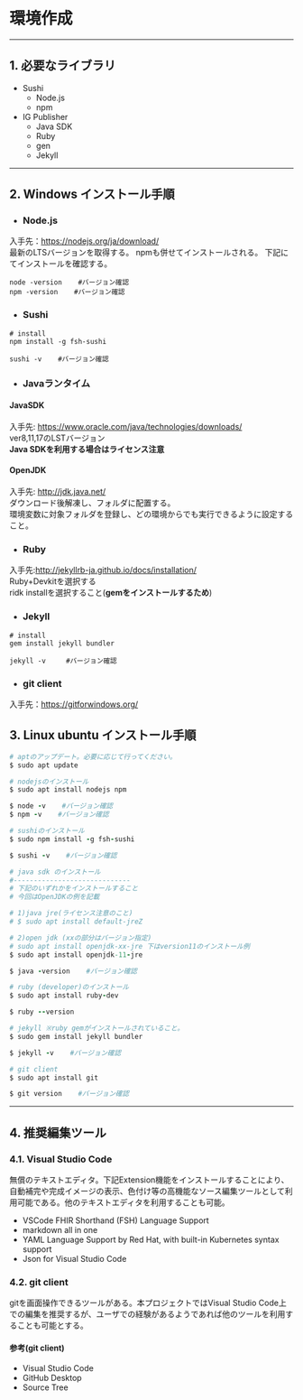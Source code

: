# 環境作成

---
## 1. 必要なライブラリ
* Sushi
  * Node.js
  * npm
* IG Publisher
  * Java SDK
  * Ruby
  * gen
  * Jekyll

---
## 2. Windows インストール手順
* ### Node.js

入手先：https://nodejs.org/ja/download/ <br/>
最新のLTSバージョンを取得する。
npmも併せてインストールされる。
下記にてインストールを確認する。

```
node -version    #バージョン確認
npm -version    #バージョン確認

```
* ### Sushi

```
# install
npm install -g fsh-sushi

sushi -v    #バージョン確認
```

* ### Javaランタイム
#### JavaSDK
入手先: https://www.oracle.com/java/technologies/downloads/<br/>
ver8,11,17のLSTバージョン<br/>
**Java SDKを利用する場合はライセンス注意**
#### OpenJDK
入手先: http://jdk.java.net/<br/>
ダウンロード後解凍し、フォルダに配置する。<br/>
環境変数に対象フォルダを登録し、どの環境からでも実行できるように設定すること。

* ### Ruby
入手先:http://jekyllrb-ja.github.io/docs/installation/<br/>
 Ruby+Devkitを選択する<br/>
ridk installを選択すること(**gemをインストールするため**)

* ### Jekyll
```
# install
gem install jekyll bundler

jekyll -v     #バージョン確認
```

* ### git client
入手先：https://gitforwindows.org/<br/>


## 3. Linux ubuntu インストール手順

``` ruby
# aptのアップデート。必要に応じて行ってください。
$ sudo apt update

# nodejsのインストール
$ sudo apt install nodejs npm

$ node -v    #バージョン確認
$ npm -v    #バージョン確認

# sushiのインストール
$ sudo npm install -g fsh-sushi

$ sushi -v    #バージョン確認

# java sdk のインストール
#-----------------------------
# 下記のいずれかをインストールすること
# 今回はOpenJDKの例を記載

# 1)java jre(ライセンス注意のこと)
# $ sudo apt install default-jreZ

# 2)open jdk (xxの部分はバージョン指定)
# sudo apt install openjdk-xx-jre 下はversion11のインストール例
$ sudo apt install openjdk-11-jre

$ java -version    #バージョン確認

# ruby (developer)のインストール
$ sudo apt install ruby-dev

$ ruby --version

# jekyll ※ruby gemがインストールされていること。
$ sudo gem install jekyll bundler

$ jekyll -v    #バージョン確認

# git client
$ sudo apt install git

$ git version    #バージョン確認

```

---
## 4. 推奨編集ツール

### 4.1. Visual Studio Code
無償のテキストエディタ。下記Extension機能をインストールすることにより、自動補完や完成イメージの表示、色付け等の高機能なソース編集ツールとして利用可能である。他のテキストエディタを利用することも可能。

* VSCode FHIR Shorthand (FSH) Language Support
* markdown all in one
* YAML Language Support by Red Hat, with built-in Kubernetes syntax support
* Json for Visual Studio Code


### 4.2. git client
gitを画面操作できるツールがある。本プロジェクトではVisual Studio Code上での編集を推奨するが、ユーザでの経験があるようであれば他のツールを利用することも可能とする。

#### 参考(git client)
* Visual Studio Code
* GitHub Desktop
* Source Tree
